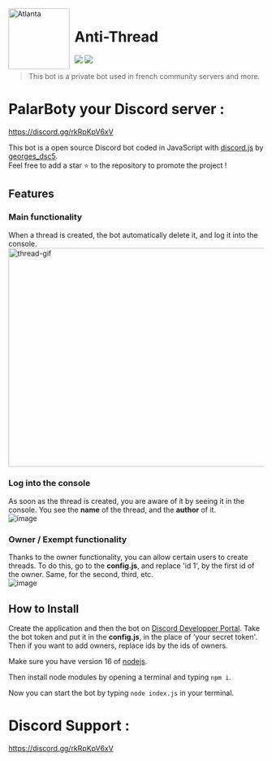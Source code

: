<img width="120" height="120" align="left" style="float: left; margin: 0 10px 0 0;" alt="Atlanta" src="https://user-images.githubusercontent.com/56278136/133721912-db2f6fc0-f448-41b5-89ea-f9f6167ca48e.png">  

# Anti-Thread

[![](https://img.shields.io/discord/559414466664464384.svg?logo=discord&colorB=7289DA&label=Support)](https://discord.gg/rkRpKpV6xV)
[![](https://img.shields.io/badge/discord.js-v13.1.0-blue.svg?logo=npm)](https://github.com/discordjs/discord.js)


> This bot is a private bot used in french community servers and more.

# PalarBoty your Discord server :
https://discord.gg/rkRpKpV6xV

This bot is a open source Discord bot coded in JavaScript with [discord.js](https://discord.js.org) by [georges_dsc5](https://github.com/georgesdev-off).<br/>
Feel free to add a star ⭐ to the repository to promote the project !

## Features

### Main functionality
When a thread is created, the bot automatically delete it, and log it into the console.
<img width="600" height="430" alt="thread-gif" src="https://user-images.githubusercontent.com/56278136/133724684-d2d4a5e9-2b5a-4b65-9d34-491b98b57fde.gif">

### Log into the console
As soon as the thread is created, you are aware of it by seeing it in the console. You see the <strong>name</strong> of the thread, and the <strong>author</strong> of it. <br/>
![image](https://user-images.githubusercontent.com/56278136/133725338-36923121-0891-4ba9-b16a-564c81866c39.png)

### Owner / Exempt functionality
Thanks to the owner functionality, you can allow certain users to create threads. To do this, go to the <strong>config.js</strong>, and replace 'id 1', by the first id of the owner. Same, for the second, third, etc.<br/>
![image](https://user-images.githubusercontent.com/56278136/133726680-f257e320-967b-4c73-80d2-f4e9b0e18b06.png)

## How to Install
Create the application and then the bot on [Discord Developper Portal](https://discord.com/developers/applications).
Take the bot token and put it in the <strong>config.js</strong>, in the place of 'your secret token'.
Then if you want to add owners, replace ids by the ids of owners.

Make sure you have version 16 of [nodejs](https://nodejs.org/).

Then install node modules by opening a terminal and typing `npm i`. 

Now you can start the bot by typing `node index.js` in your terminal.

# Discord Support :
https://discord.gg/rkRpKpV6xV
